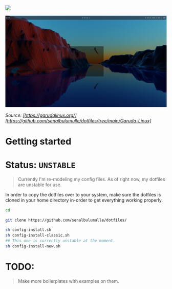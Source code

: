 <img src="dotfiles-logo.png"></img>

<img title="" src="senal-config-garuda-linux.png" alt="" width="775">

*Source: [https://garudalinux.org/] [https://github.com/senalbulumulle/dotfiles/tree/main/Garuda-Linux]*

# Getting started

# Status: `UNSTABLE`

> Currently I'm re-modeling my config files. As of right now, my dotfiles are unstable for use. 

In order to copy the dotfiles over to your system, make sure the dotfiles is cloned
in your home directory in-order to get everything working properly. 

```sh
cd
```

```sh
git clone https://github.com/senalbulumulle/dotfiles/
```

```sh
sh config-install.sh
sh config-install-classic.sh
## This one is currently unstable at the moment. 
sh config-install-new.sh
```

# TODO:

> Make more boilerplates with examples on them. 
